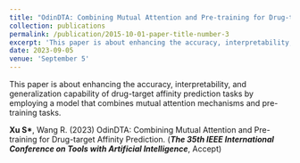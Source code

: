 ```yaml
---
title: "OdinDTA: Combining Mutual Attention and Pre-training for Drug-target Affinity Prediction (Accept)"
collection: publications
permalink: /publication/2015-10-01-paper-title-number-3
excerpt: 'This paper is about enhancing the accuracy, interpretability, and generalization capability of drug-target affinity prediction tasks by employing a model that combines mutual attention mechanisms and pre-training tasks.'
date: 2023-09-05
venue: 'September 5'
---
```

This paper is about enhancing the accuracy, interpretability, and generalization capability of drug-target affinity prediction tasks by employing a model that combines mutual attention mechanisms and pre-training tasks.


__Xu S*__, Wang R. (2023) OdinDTA: Combining Mutual Attention and Pre-training for Drug-target Affinity Prediction. (_**The 35th IEEE International Conference on Tools with Artificial Intelligence**_, Accept)
